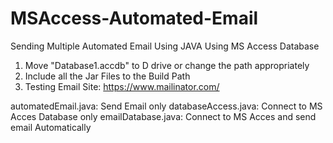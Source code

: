 # MSAccess-Automated-Email
Sending Multiple Automated Email Using JAVA Using MS Access Database

1) Move "Database1.accdb" to D drive or change the path appropriately
2) Include all the Jar Files to the Build Path
3) Testing Email Site: https://www.mailinator.com/

automatedEmail.java: Send Email only
databaseAccess.java: Connect to MS Acces Database only 
emailDatabase.java: Connect to MS Acces and send email Automatically
